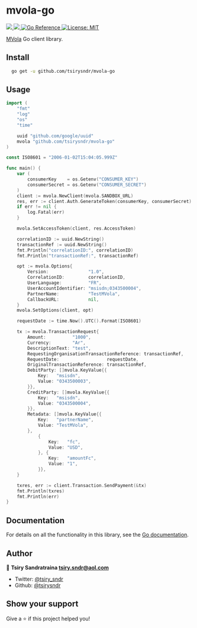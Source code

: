 <h1>mvola-go</h1>
<p>
	<a href="https://app.travis-ci.com/github/tsirysndr/mvola-go" target="_blank">
    <img src="https://app.travis-ci.com/tsirysndr/mvola-go.svg?branch=master" />
  </a>
  <a href="https://codecov.io/gh/tsirysndr/mvola-go" target="_blank">
    <img src="https://codecov.io/gh/tsirysndr/mvola-go/branch/master/graph/badge.svg?token=" />
  </a>
	<a href="https://pkg.go.dev/github.com/tsirysndr/mvola-go" target="_blank">
			<img alt="Go Reference" src="https://pkg.go.dev/badge/github.com/tsirysndr/mvola-go" />
		</a>
  <a href="#" target="_blank">
    <img alt="License: MIT" src="https://img.shields.io/badge/License-MIT-blue.svg" />
  </a>
</p>

[MVola](https://www.mvola.mg/devportal) Go client library.

## Install

```sh
  go get -u github.com/tsirysndr/mvola-go
```

## Usage

```go
import (
	"fmt"
	"log"
	"os"
	"time"

	uuid "github.com/google/uuid"
	mvola "github.com/tsirysndr/mvola-go"
)

const ISO8601 = "2006-01-02T15:04:05.999Z"

func main() {
	var (
		consumerKey    = os.Getenv("CONSUMER_KEY")
		consumerSecret = os.Getenv("CONSUMER_SECRET")
	)
	client := mvola.NewClient(mvola.SANDBOX_URL)
	res, err := client.Auth.GenerateToken(consumerKey, consumerSecret)
	if err != nil {
		log.Fatal(err)
	}

	mvola.SetAccessToken(client, res.AccessToken)

	correlationID := uuid.NewString()
	transactionRef := uuid.NewString()
	fmt.Println("correlationID:", correlationID)
	fmt.Println("transactionRef:", transactionRef)

	opt := mvola.Options{
		Version:               "1.0",
		CorrelationID:         correlationID,
		UserLanguage:          "FR",
		UserAccountIdentifier: "msisdn;0343500004",
		PartnerName:           "TestMVola",
		CallbackURL:           nil,
	}
	mvola.SetOptions(client, opt)

	requestDate := time.Now().UTC().Format(ISO8601)

	tx := mvola.TransactionRequest{
		Amount:          "1000",
		Currency:        "Ar",
		DescriptionText: "test",
		RequestingOrganisationTransactionReference: transactionRef,
		RequestDate:                  requestDate,
		OriginalTransactionReference: transactionRef,
		DebitParty: []mvola.KeyValue{{
			Key:   "msisdn",
			Value: "0343500003",
		}},
		CreditParty: []mvola.KeyValue{{
			Key:   "msisdn",
			Value: "0343500004",
		}},
		Metadata: []mvola.KeyValue{{
			Key:   "partnerName",
			Value: "TestMVola",
		},
			{
				Key:   "fc",
				Value: "USD",
			}, {
				Key:   "amountFc",
				Value: "1",
			}},
	}

	txres, err := client.Transaction.SendPayment(&tx)
	fmt.Println(txres)
	fmt.Println(err)
}

```

## Documentation

For details on all the functionality in this library, see the [Go
documentation](https://pkg.go.dev/github.com/tsirysndr/mvola-go).

## Author

👤 **Tsiry Sandratraina <tsiry.sndr@aol.com>**

* Twitter: [@tsiry_sndr](https://twitter.com/tsiry_sndr)
* Github: [@tsirysndr](https://github.com/tsirysndr)

## Show your support

Give a ⭐️ if this project helped you!
